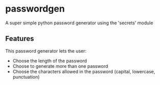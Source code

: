 # passwordgen
A super simple python password generator using the 'secrets' module
## Features
This password generator lets the user:
- Choose the length of the password
- Choose to generate more than one password
- Choose the characters allowed in the password (capital, lowercase, punctuation)
